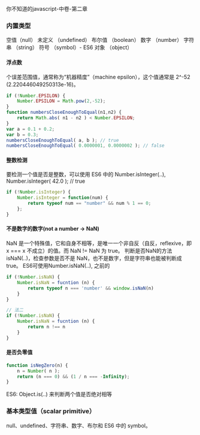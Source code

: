 你不知道的javascript-中卷-第二章

### 内置类型
空值（null）
未定义 （undefined）
布尔值 （boolean）
数字 （number）
字符串 （string）
符号 （symbol）- ES6
对象 （object）

#### 浮点数
个误差范围值，通常称为“机器精度”（machine epsilon），这个值通常是 2^-52 (2.220446049250313e-16)。
``` javascript
if (!Number.EPSILON) {
    Number.EPSILON = Math.pow(2,-52);
}
function numbersCloseEnoughToEqual(n1,n2) {
    return Math.abs( n1 - n2 ) < Number.EPSILON;
}
var a = 0.1 + 0.2;
var b = 0.3;
numbersCloseEnoughToEqual( a, b ); // true
numbersCloseEnoughToEqual( 0.0000001, 0.0000002 ); // false
```

#### 整数检测
要检测一个值是否是整数，可以使用 ES6 中的 Number.isInteger(..), Number.isInteger( 42.0 ); // true
``` javascript
if (!Number.isInteger) {
    Number.isInteger = function(num) {
        return typeof num == "number" && num % 1 == 0;
    };
}
```

#### 不是数字的数字(not a number -> NaN)
NaN 是一个特殊值，它和自身不相等，是唯一一个非自反（自反，reflexive，即 x === x 不成立）的值。而 NaN != NaN 为 true。
判断是否NaN的方法isNaN(..)，检查参数是否不是 NaN，也不是数字，但是字符串也能被判断成true。
ES6可使用Number.isNaN(..), 之前的
``` javascript
if (!Number.isNaN) {
    Number.isNaN = fucntion (n) {
        return typeof n === 'number' && window.isNaN(n)
    }
}

// 法二
if (!Number.isNaN) {
    Number.isNaN = fucntion (n) {
        return n !== n
    }
}
```

#### 是否负零值
``` javascript
function isNegZero(n) {
    n = Number( n );
    return (n === 0) && (1 / n === -Infinity);
}
```

ES6: Object.is(..) 来判断两个值是否绝对相等


### 基本类型值（scalar primitive）
null、undefined、字符串、数字、布尔和 ES6 中的 symbol。
